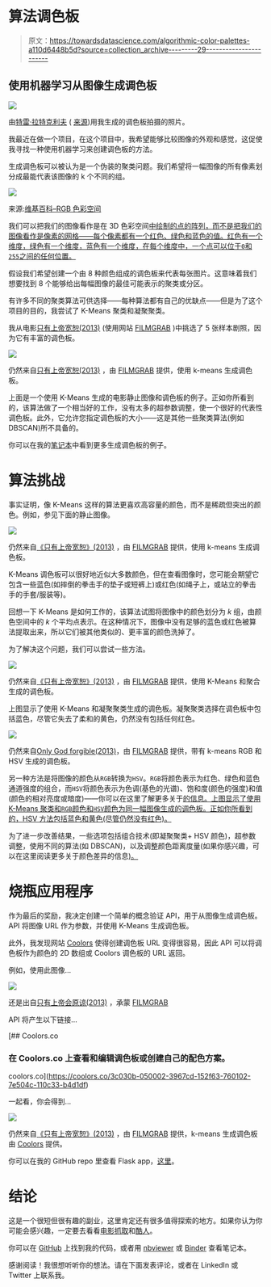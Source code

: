 # 算法调色板

> 原文：<https://towardsdatascience.com/algorithmic-color-palettes-a110d6448b5d?source=collection_archive---------29----------------------->

## 使用机器学习从图像生成调色板

![](img/4b6349e6890c66906c51a32731098937.png)

由[特雷·拉特克利夫](https://www.flickr.com/photos/stuckincustoms/) ( [来源](https://www.flickr.com/photos/stuckincustoms/8837173497/))用我生成的调色板拍摄的照片。

我最近在做一个项目，在这个项目中，我希望能够比较图像的外观和感觉，这促使我寻找一种使用机器学习来创建调色板的方法。

生成调色板可以被认为是一个伪装的聚类问题。我们希望将一幅图像的所有像素划分成最能代表该图像的 k 个不同的组。

![](img/f9fffae9c8d6221ca6d981e2f6c2d55c.png)

来源:[维基百科–RGB 色彩空间](https://en.wikipedia.org/wiki/File:RGB_Cube_Show_lowgamma_cutout_b.png)

我们可以把我们的图像看作是在 3D 色彩空间[中绘制的点的阵列，而不是把我们的图像看作是像素的网格——每个像素都有一个红色、绿色和蓝色的值。红色有一个维度，绿色有一个维度，蓝色有一个维度，在每个维度中，一个点可以位于`0`和`255`之间的任何位置。](https://en.wikipedia.org/wiki/RGB_color_space)

假设我们希望创建一个由 8 种颜色组成的调色板来代表每张图片。这意味着我们想要找到 8 个能够给出每幅图像的最佳可能表示的聚类或分区。

有许多不同的聚类算法可供选择——每种算法都有自己的优缺点——但是为了这个项目的目的，我尝试了 K-Means 聚类和凝聚聚类。

我从电影[只有上帝宽恕(2013)](https://en.wikipedia.org/wiki/Only_God_Forgives) (使用网站 [FILMGRAB](http://film-grab.com/) )中挑选了 5 张样本剧照，因为它有丰富的调色板。

![](img/e676d379942eda95dfee89841487f06b.png)

仍然来自[只有上帝宽恕(2013)](https://en.wikipedia.org/wiki/Only_God_Forgives) ，由 [FILMGRAB](http://film-grab.com/) 提供，使用 k-means 生成调色板。

上面是一个使用 K-Means 生成的电影静止图像和调色板的例子。正如你所看到的，该算法做了一个相当好的工作，没有太多的超参数调整，使一个很好的代表性调色板。此外，它允许您指定调色板的大小——这是其他一些聚类算法(例如 DBSCAN)所不具备的。

你可以在我的[笔记本](https://nbviewer.jupyter.org/github/a-poor/color-palettes/blob/main/color-palettes.ipynb#)中看到更多生成调色板的例子。

# 算法挑战

事实证明，像 K-Means 这样的算法更喜欢高容量的颜色，而不是稀疏但突出的颜色。例如，参见下面的静止图像。

![](img/fcf6c17aa03f6fef56b8b0c729730711.png)

仍然来自[《只有上帝宽恕》(2013)](https://en.wikipedia.org/wiki/Only_God_Forgives) ，由 [FILMGRAB](http://film-grab.com/) 提供，使用 k-means 生成调色板。

K-Means 调色板可以很好地近似大多数颜色，但在查看图像时，您可能会期望它包含一些蓝色(如摔倒的拳击手的垫子或短裤上)或红色(如绳子上，或站立的拳击手的手套/服装等)。

回想一下 K-Means 是如何工作的，该算法试图将图像中的颜色划分为 *k* 组，由颜色空间中的 *k* 个平均点表示。在这种情况下，图像中没有足够的蓝色或红色被算法提取出来，所以它们被其他类似的、更丰富的颜色洗掉了。

为了解决这个问题，我们可以尝试一些方法。

![](img/36182c5a9c8db4e6daf93424d16602bf.png)

仍然来自[《只有上帝宽恕》(2013)](https://en.wikipedia.org/wiki/Only_God_Forgives) ，由 [FILMGRAB](http://film-grab.com/) 提供，使用 K-Means 和聚合生成的调色板。

上图显示了使用 K-Means 和凝聚聚类生成的调色板。凝聚聚类选择在调色板中包括蓝色，尽管它失去了柔和的黄色，仍然没有包括任何红色。

![](img/3debfd1f162c9e8c74babedd2d9b4d4c.png)

仍然来自[Only God forgible(2013)](https://en.wikipedia.org/wiki/Only_God_Forgives)，由 [FILMGRAB](http://film-grab.com/) 提供，带有 k-means RGB 和 HSV 生成的调色板。

另一种方法是将图像的颜色从`RGB`转换为`HSV`。`RGB`将颜色表示为红色、绿色和蓝色通道强度的组合，而`HSV`将颜色表示为色调(基色的光谱)、饱和度(颜色的强度)和值(颜色的相对亮度或暗度)——你可以在这里了解更多关于[的信息。上图显示了使用 K-Means 聚类和`RGB`颜色和`HSV`颜色为同一幅图像生成的调色板。正如你所看到的，HSV 方法包括蓝色和黄色(尽管仍然没有红色)。](https://en.wikipedia.org/wiki/HSL_and_HSV)

为了进一步改善结果，一些选项包括组合技术(即凝聚聚类+ HSV 颜色)，超参数调整，使用不同的算法(如 DBSCAN)，以及调整颜色距离度量(如果你感兴趣，可以在这里阅读更多关于颜色差异的信息[)。](https://en.wikipedia.org/wiki/Color_difference)

# 烧瓶应用程序

作为最后的奖励，我决定创建一个简单的概念验证 API，用于从图像生成调色板。API 将图像 URL 作为参数，并使用 K-Means 生成调色板。

此外，我发现网站 [Coolors](https://coolors.co/) 使得创建调色板 URL 变得很容易，因此 API 可以将调色板作为颜色的 2D 数组或 Coolors 调色板的 URL 返回。

例如，使用此图像…

![](img/eae7b8d7c37de39e7d00da55fd755f07.png)

还是出自[只有上帝会原谅(2013)](https://en.wikipedia.org/wiki/Only_God_Forgives) ，承蒙 [FILMGRAB](http://film-grab.com/)

API 将产生以下链接…

[](https://coolors.co/3c030b-050002-3967cd-152f63-760102-7e504c-110c33-b4d1df) [## Coolors.co

### 在 Coolors.co 上查看和编辑调色板或创建自己的配色方案。

coolors.co](https://coolors.co/3c030b-050002-3967cd-152f63-760102-7e504c-110c33-b4d1df) 

一起看，你会得到…

![](img/f4579cefb754a23024995f33816219a0.png)

仍然来自[《只有上帝宽恕》(2013)](https://en.wikipedia.org/wiki/Only_God_Forgives) ，由 [FILMGRAB](http://film-grab.com/) 提供，k-means 生成调色板由 [Coolors](https://coolors.co/3c030b-050002-3967cd-152f63-760102-7e504c-110c33-b4d1df) 提供。

你可以在我的 GitHub repo 里查看 Flask app，[这里](https://github.com/a-poor/color-palettes)。

# 结论

这是一个很短但很有趣的副业，这里肯定还有很多值得探索的地方。如果你认为你可能会感兴趣，一定要去看看[电影抓取](https://film-grab.com/)和[酷人](https://coolors.co/)。

你可以在 [GitHub](https://github.com/a-poor/color-palettes) 上找到我的代码，或者用 [nbviewer](https://nbviewer.jupyter.org/github/a-poor/color-palettes/blob/main/color-palettes.ipynb#) 或 [Binder](https://mybinder.org/v2/gh/a-poor/color-palettes/main?filepath=color-palettes.ipynb) 查看笔记本。

感谢阅读！我很想听听你的想法。请在下面发表评论，或者在 LinkedIn 或 Twitter 上联系我。